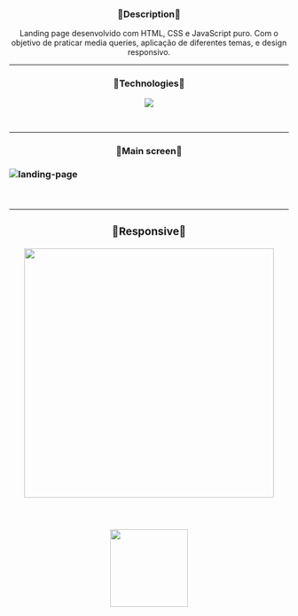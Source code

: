 <h3 align="center">🔹Description🔹</h3>
 <p align="center">Landing page desenvolvido com HTML, CSS e JavaScript puro. Com o objetivo de praticar media queries, aplicação de diferentes temas, e design responsivo.</p>

<hr>
<h3 align="center">🔹Technologies🔹</h3>

<div>
<p align="center">
  <a href="https://skillicons.dev">
    <img src="https://skillicons.dev/icons?i=html,css,scss,bootstrap" />
  </a>
</p>
</div>

<br><hr>
<h3 align="center">🔹Main screen🔹<h3>

![landing-page](https://user-images.githubusercontent.com/108037819/189538280-19f9148c-e1eb-4217-8150-80df9aa7a753.png)

<br><hr>

<div align="center">
 <h3> 🔹Responsive🔹</h3>
<img height="450" src="https://user-images.githubusercontent.com/108037819/189538294-fb32e320-786d-4073-b25a-1636cff6778a.png" />
 
 <br><br>
 <a href = "https://landing-page-towards-mars.netlify.app/" target="_blank"><img  align="rigth" width="140" src="https://img.shields.io/badge/-Visualizar-212121?style=square&logo=Netlify&logoColor=f13b12&link=http://fast-fit.netlify.app/"></a>


</div>
